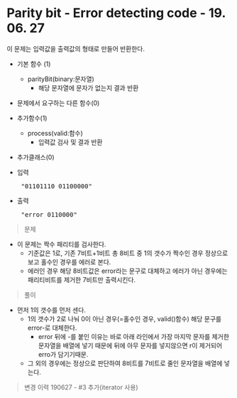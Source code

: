 # Parity bit - Error detecting code - 19. 06. 27

이 문제는 입력값을 출력값의 형태로 만들어 반환한다.

- 기본 함수 (1)
  - parityBit(binary:문자열)
    - 해당 문자열에 문자가 없는지 결과 반환
- 문제에서 요구하는 다른 함수(0)
- 추가함수(1) 
  - process(valid:함수)
    - 입력값 검사 및 결과 반환
- 추가클래스(0)


- 입력
  <pre> "01101110 01100000" </pre>
 
- 출력
  <pre> "error 0110000"</pre>

> 문제
  - 이 문제는 짝수 패리티를 검사한다.
    - 기준값은 1로, 기존 7비트+1비트 총 8비트 중 1의 갯수가 짝수인 경우 정상으로 보고 홀수인 경우를 에러로 본다.
    - 에러인 경우 해당 8비트값은 error라는 문구로 대체하고 에러가 아닌 경우에는 패리티비트를 제거한 7비트만 출력시킨다.

> 풀이
  - 먼저 1의 갯수를 먼저 센다.
    - 1의 갯수가 2로 나눠 0이 아닌 경우(=홀수인 경우, valid()함수) 해당 문구를 error-로 대체한다.
      - error 뒤에 -를 붙인 이유는 바로 아래 라인에서 가장 마지막 문자를 제거한 문자열을 배열에 넣기 때문에 뒤에 아무 문자를 넣지않으면 r이 제거되어 erro가 담기기때문.
    - 그 외의 경우에는 정상으로 판단하여 8비트를 7비트로 줄인 문자열을 배열에 넣는다.
  

>변경 이력
190627 - #3 추가(iterator 사용)